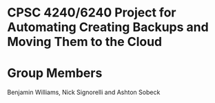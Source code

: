 # CPSC 4240/6240 Project for Automating Creating Backups and Moving Them to the Cloud

# Group Members

Benjamin Williams, Nick Signorelli and Ashton Sobeck
